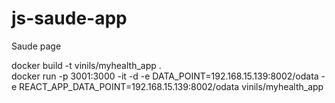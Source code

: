 # js-saude-app
Saude page

docker build -t vinils/myhealth_app .  
docker run -p 3001:3000 -it -d -e DATA_POINT=192.168.15.139:8002/odata -e REACT_APP_DATA_POINT=192.168.15.139:8002/odata vinils/myhealth_app
